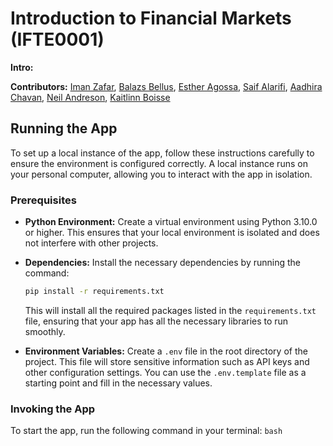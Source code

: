 # Introduction to Financial Markets (IFTE0001)

**Intro:**


**Contributors:** [Iman Zafar](iman.zafar.24@ucl.ac.uk), [Balazs Bellus](balazs.bellus.24@ucl.ac.uk), [Esther Agossa](esther.agossa.24@ucl.ac.uk), [Saif Alarifi](saif.alarifi.24@ucl.ac.uk), [Aadhira Chavan](aadhira.chavan.24@ucl.ac.uk), [Neil Andreson](neil.anderson.24@ucl.ac.uk), [Kaitlinn Boisse](kaitlinn.boisse.24@ucl.ac.uk)


## Running the App

To set up a local instance of the app, follow these instructions carefully to ensure the environment is configured correctly. A local instance runs on your personal computer, allowing you to interact with the app in isolation.


### Prerequisites

- **Python Environment:** Create a virtual environment using Python 3.10.0 or higher. This ensures that your local environment is isolated and does not interfere with other projects.
  
- **Dependencies:** Install the necessary dependencies by running the command:
  ```bash
  pip install -r requirements.txt
  ```
  This will install all the required packages listed in the `requirements.txt` file, ensuring that your app has all the necessary libraries to run smoothly.

- **Environment Variables:** Create a `.env` file in the root directory of the project. This file will store sensitive information such as API keys and other configuration settings. You can use the `.env.template` file as a starting point and fill in the necessary values.

### Invoking the App
To start the app, run the following command in your terminal:
    ```bash
    ```
